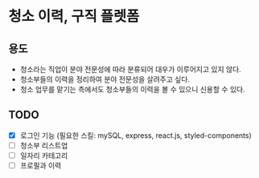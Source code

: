 # 청소 이력, 구직 플렛폼

## 용도
- 청소라는 직업이 분야 전문성에 따라 분류되어 대우가 이루어지고 있지 않다.
- 청소부들의 이력을 정리하여 분야 전문성을 살려주고 싶다.
- 청소 업무를 맡기는 측에서도 청소부들의 이력을 볼 수 있으니 신용할 수 있다.

## TODO
- [x] 로그인 기능 (필요한 스킬: mySQL, express, react.js, styled-components)
- [ ] 청소부 리스트업
- [ ] 일자리 카테고리
- [ ] 프로필과 이력
